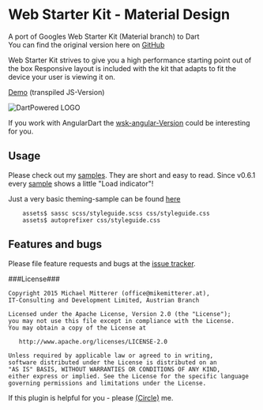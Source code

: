 # Web Starter Kit - Material Design

A port of Googles Web Starter Kit (Material branch) to Dart<br>
You can find the original version here on [GitHub][wskmaterial]

Web Starter Kit strives to give you a high performance starting point out of the box
Responsive layout is included with the kit that adapts to fit the device your user is viewing it on. 

[Demo][wskdemo] (transpiled JS-Version)

![DartPowered LOGO](https://github.com/MikeMitterer/dart-wsk-material/blob/master/lib/images/wsk-material-dart-powered.png?raw=true "DartPowered LOGO")

If you work with AngularDart the [wsk-angular-Version][wskangular] could be interesting for you.

## Usage

Please check out my [samples][samples]. They are short and easy to read.
Since v0.6.1 every [sample][samples] shows a little "Load indicator"!

Just a very basic theming-sample can be found [here][themingsample]
```shell
    assets$ sassc scss/styleguide.scss css/styleguide.css
    assets$ autoprefixer css/styleguide.css
```

## Features and bugs

Please file feature requests and bugs at the [issue tracker][tracker].

###License###

    Copyright 2015 Michael Mitterer (office@mikemitterer.at),
    IT-Consulting and Development Limited, Austrian Branch

    Licensed under the Apache License, Version 2.0 (the "License");
    you may not use this file except in compliance with the License.
    You may obtain a copy of the License at

       http://www.apache.org/licenses/LICENSE-2.0

    Unless required by applicable law or agreed to in writing,
    software distributed under the License is distributed on an
    "AS IS" BASIS, WITHOUT WARRANTIES OR CONDITIONS OF ANY KIND,
    either express or implied. See the License for the specific language
    governing permissions and limitations under the License.


If this plugin is helpful for you - please [(Circle)](http://gplus.mikemitterer.at/) me.

[tracker]: https://github.com/MikeMitterer/dart-wsk-material/issues
[wskmaterial]: https://github.com/google/web-starter-kit/tree/material-sprint
[wskdemo]: http://wsk.mikemitterer.at/
[wskangular]: https://github.com/MikeMitterer/dart-wsk-angular
[themingsample]: https://github.com/MikeMitterer/dart-wsk-angular/tree/master/example/styleguide/assets/scss
[samples]: https://github.com/MikeMitterer/dart-wsk-material/tree/master/example

